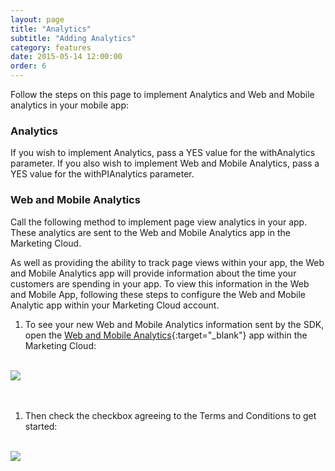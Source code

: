 ```yaml
---
layout: page
title: "Analytics"
subtitle: "Adding Analytics"
category: features
date: 2015-05-14 12:00:00
order: 6
---
```

Follow the steps on this page to implement Analytics and Web and Mobile analytics in your mobile app:

### Analytics

If you wish to implement Analytics, pass a YES value for the withAnalytics parameter.  If you also wish to implement Web and Mobile Analytics, pass a YES value for the withPIAnalytics parameter.

<script src="https://gist.github.com/sfmc-mobilepushsdk/57757242e4d76abee281.js"></script>

### Web and Mobile Analytics

Call the following method to implement page view analytics in your app.  These analytics are sent to the Web and Mobile Analytics app in the Marketing Cloud.

<script src="https://gist.github.com/sfmc-mobilepushsdk/97625936a95fa46a0e8a.js"></script>

As well as providing the ability to track page views within your app, the Web and Mobile Analytics app will provide information about the time your customers are spending in your app.  To view this information in the Web and Mobile App, following these steps to configure the Web and Mobile Analytic app within your Marketing Cloud account.

1. 	To see your new Web and Mobile Analytics information sent by the SDK, open the [Web and Mobile Analytics](http://www.exacttarget.com/products/customer-data-platform/web-mobile-analytics){:target="_blank"} app within the Marketing Cloud: 
<br/>
 <img class="img-responsive" src="{{ site.baseurl }}/assets/wama_menu.png" /><br/>
<br/><br/>

1. 	Then check the checkbox agreeing to the Terms and Conditions to get started:
<br/>
 <img class="img-responsive" src="{{ site.baseurl }}/assets/wama_t_and_c.png" /><br/>
<br/>
